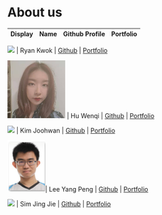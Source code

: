 # About us

Display | Name | Github Profile | Portfolio 
----------|:------:|:--------------:|:---------:

![](https://avatars.githubusercontent.com/u/61216523?s=400&u=14d1ea6c1c7a2dc388293b299eb860859388b309&v=4) | Ryan Kwok | [Github](https://github.com/kwokyto) | [Portfolio](team/kwokyto.md)

![alt text](team/hwq_pic.png) | Hu Wenqi | [Github](https://github.com/Vinci-Hu) | [Portfolio](team/wenqihu.md)

![](https://via.placeholder.com/100.png?text=Photo) | Kim Joohwan | [Github](https://github.com/joohwan58) | [Portfolio](team/joohwan.md)

![img.png](team/lyp_pic.png)| Lee Yang Peng | [Github](https://github.com/Leeyp) | [Portfolio](team/leeyp.md)

![](https://via.placeholder.com/100.png?text=Photo) | Sim Jing Jie | [Github](https://github.com/SimJJ96/) | [Portfolio](team/simjingjie.md)